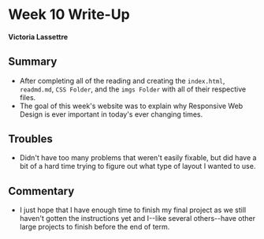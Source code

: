 # Week 10 Write-Up
#### Victoria Lassettre
## Summary
- After completing all of the reading and creating the `index.html`, `readmd.md`, `CSS Folder`, and the `imgs Folder` with all of their respective files.
- The goal of this week's website was to explain why Responsive Web Design is ever important in today's ever changing times.
## Troubles
- Didn't have too many problems that weren't easily fixable, but did have a bit of a hard time trying to figure out what type of layout I wanted to use.
## Commentary
- I just hope that I have enough time to finish my final project as we still haven't gotten the instructions yet and I--like several others--have other large projects to finish before the end of term.
